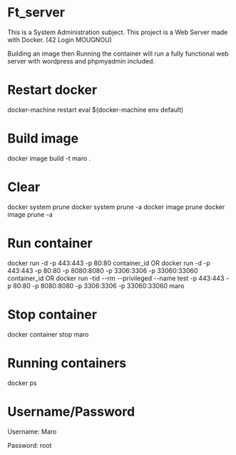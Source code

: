 # Ft_server
 This is a System Administration subject. This project is a Web Server made with Docker. (42 Login MOUGNOU)
 
 Building an image then Running the container will run a fully functional web server with wordpress and phpmyadmin included. 

# Restart docker
docker-machine restart
eval $(docker-machine env default)

# Build image
docker image build -t maro .

# Clear
docker system prune
docker system prune -a
docker image prune
docker image prune -a

# Run container
docker run -d -p 443:443 -p 80:80 container_id
OR
docker run -d -p 443:443 -p 80:80 -p 8080:8080 -p 3306:3306 -p 33060:33060 container_id
OR
docker run -tid --rm --privileged --name test -p 443:443 -p 80:80 -p 8080:8080 -p 3306:3306 -p 33060:33060 maro

# Stop container
docker container stop maro

# Running containers
docker ps 

# Username/Password
Username: Maro

Password: root
